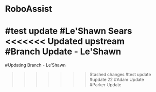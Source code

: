 # RoboAssist
#test update
#Le'Shawn Sears
<<<<<<< Updated upstream
#Branch Update - Le'Shawn
=======
#Updating Branch - Le'Shawn
>>>>>>> Stashed changes
#test update
#update 22
#Adam Update
#Parker Update